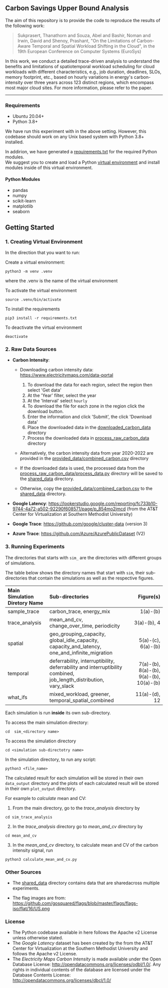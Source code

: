 ## Carbon Savings Upper Bound Analysis
The aim of this repository is to provide the code to reproduce the results of the following work: 

> Sukprasert, Thanathorn and Souza, Abel and Bashir, Noman and Irwin, David and Shenoy, Prashant, "On the Limitations of Carbon-Aware Temporal and Spatial Workload Shifting in the Cloud", in the 19th European Conference on Computer Systems (EuroSys)

In this work, we conduct a detailed trace-driven analysis to understand the benefits and limitations of spatiotemporal workload scheduling for cloud workloads with different characteristics, e.g., job duration, deadlines, SLOs, memory footprint, etc., based on hourly variations in energy's carbon-intensity over three years across 123 distinct regions, which encompass most major cloud sites. For more information, please refer to the paper.

***

### Requirements 

* Ubuntu 20.04+
* Python 3.8+

We have run this experiment with in the above setting. However, this codebase should work on any Unix based system with Python 3.8+ installed.

In addirion, we have generated a [requirements.txt](requirements.txt) for the required Python modules. <br>
We suggest you to create and load a Python [virtual environment](https://docs.python.org/3/library/venv.html) and install modules inside of this virtual environment.

#### Python Modules 
* pandas
* numpy 
* scikit-learn
* matplotlib 
* seaborn


## Getting Started

### 1. Creating Virtual Environment

In the direction that you want to run:

Create a virtual environment: 

```
python3 -m venv .venv
```

where the .venv is the name of the virtual environment 

To activate the virtual environment 
```
source .venv/bin/activate
```


To install the requirements 
```
pip3 install -r requirements.txt
```

To deactivate the virtual environment 
```
deactivate
```

### 2. Raw Data Sources

* **Carbon Intensity**: 
    * Downloading carbon intensity data: https://www.electricitymaps.com/data-portal
        1. To download the data for each region, select the region then select 'Get data'
        2. At the 'Year' filter, select the year 
        3. At the 'Interval' select ```hourly```
        4. To download the file for each zone in the region click the download button. 
        5. Enter the information and click 'Submit', the click 'Download data'
        6. Place the downloaded data in the [downloaded_carbon_data](downloaded_carbon_data) directory 
        7. Process the downloaded data in [process_raw_carbon_data](process_raw_carbon_data) directory 

    * Alternatively, the carbon intensity data from year 2020-2022 are provided in the [provided_data/combined_carbon.csv](provided_data/combined_carbon.csv) directory 

    * If the downloaded data is used, the processed data from the [process_raw_carbon_data/process_data.py](process_raw_carbon_data/process_data.py) directory will be saved to the [shared_data](shared_data) directory. 

    * Otherwise, copy the [provided_data/combined_carbon.csv](provided_data/combined_carbon.csv) to the [shared_data](shared_data) directory. 


* **Google Latency**: https://lookerstudio.google.com/reporting/fc733b10-9744-4a72-a502-92290f608571/page/p_854mo2jmcd (from the AT&T Center for Virtualization at Southern Methodist University)

* **Google Trace**: https://github.com/google/cluster-data (version 3)
* **Azure Trace**: https://github.com/Azure/AzurePublicDataset (V2)


### 3. Running Experiments

The directories that starts with ```sim_``` are the directories with different groups of simulations. 

The table below shows the directory names that start with ```sim```, their sub-directories that contain the simulations as well as the respective figures. 

| Main Simulation Diretory Name | Sub-directories | Figure(s) |
| :------------------------ | :-------------------------- | --------------: |
| sample_trace        |  carbon_trace, energy_mix  | 1(a)-(b) |
| trace_analysis       |  mean_and_cv, change_over_time, periodicity    | 3(a)-(b), 4 |
| spatial           | geo_grouping_capacity, global_idle_capacity, capacity_and_latency, one_and_infinite_migration   | 5(a)-(c), 6(a)-(b)|
| temporal    |  deferrability, interruptibility, deferrability and interruptibility combined, job_length_distribution, vary_slack    | 7(a)-(b), 8(a)-(b), 9(a)-(b), 10(a)-(b) |
| what_ifs |  mixed_workload, greener, temporal_spatial_combined  | 11(a)-(d), 12|




Each simulation is run **inside** its own sub-directory. 

To access the main simulation directory:

```
cd  sim_<directory name>
```

To access the simulation directory

```
cd <simulation sub-directotry name>
```

In the simulation directory, to run any script: 
```
python3 <file_name>
``` 

The calculated result for each simulation will be stored in their own ```data_output``` directory and the plots of each calculated result will be stored in their own ```plot_output``` directory.

For example to *calculate* mean and CV: <br>
1. From the main directory, go to the *trace_analysis* directory by 
```
cd sim_trace_analysis
```
2. In the *trace_analysis* directory go to *mean_and_cv* directory by 
```
cd mean_and_cv
```
3. In the *mean_and_cv* directory, to calculate mean and CV of the carbon intensity signal, run 
```
python3 calculate_mean_and_cv.py
``` 
### Other Sources 
* The [shared_data](shared_data) directory contains data that are sharedacross multiple experiments. 

* The flag images are from: https://github.com/gosquared/flags/blob/master/flags/flags-iso/flat/16/US.png



### License
* The Python codebase available in here follows the Apache v2 License unless otherwise stated.
* The *Google Latency* dataset has been created by the from the AT&T Center for Virtualization at the Southern Methodist University and follows the Apache v2 License.
* The *Electricity Maps Carbon Intensity* is made available under the Open Database License: http://opendatacommons.org/licenses/odbl/1.0/. Any rights in individual contents of the database are licensed under the Database Contents License: http://opendatacommons.org/licenses/dbcl/1.0/

